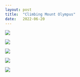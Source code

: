```yaml
---
layout: post
title:  "Climbing Mount Olympus"
date:   2022-06-20
---
```


![]({{site.baseurl}}/assets/lazy/2022-06-20--14-49-12.jpeg)

![]({{site.baseurl}}/assets/lazy/2022-06-20--17-20-20.jpeg)

![]({{site.baseurl}}/assets/lazy/2022-06-20--17-22-49.jpeg)

![]({{site.baseurl}}/assets/lazy/2022-06-20--19-29-54.jpeg)

![]({{site.baseurl}}/assets/lazy/2022-06-20--19-29-50.jpeg)
